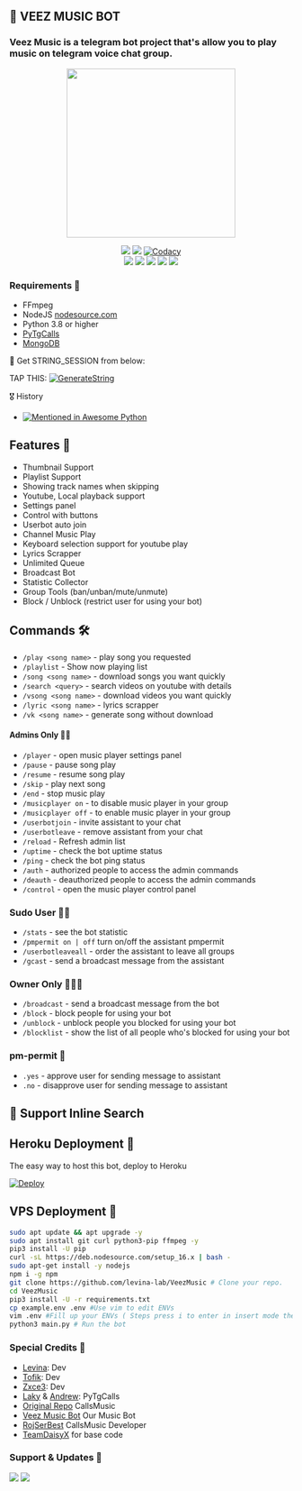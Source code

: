 <h2 align="centre">🎵 VEEZ MUSIC BOT</h2>

### Veez Music is a telegram bot project that's allow you to play music on telegram voice chat group.

<p align="center"><a href="https://t.me/VeezMusicBot"><img src="https://telegra.ph/file/8bf3d62837cb59c3f8e7f.png" width="300"></a></p>
<p align="center">
    <a href="https://www.python.org/" alt="made-with-python"> <img src="https://img.shields.io/badge/Made%20with-Python-black.svg?style=flat-square&logo=python&logoColor=blue&color=red" /></a>
    <a href="https://github.com/levina-lab/VeezMusic/graphs/commit-activity" alt="Maintenance"> <img src="https://img.shields.io/badge/Maintained%3F-yes-red.svg?style=flat-square" /></a>
    <a href="https://app.codacy.com/gh/levina-lab/VeezMusic/dashboard"> <img src="https://img.shields.io/codacy/grade/a723cb464d5a4d25be3152b5d71de82d?color=red&logo=codacy&style=flat-square" alt="Codacy" /></a><br>
    <a href="https://github.com/levina-lab/VeezMusic"> <img src="https://img.shields.io/github/repo-size/levina-lab/VeezMusic?color=red&logo=github&logoColor=blue&style=flat-square" /></a>
    <a href="https://github.com/levina-lab/VeezMusic/commits/main"> <img src="https://img.shields.io/github/last-commit/levina-lab/VeezMusic?color=red&logo=github&logoColor=blue&style=flat-square" /></a>
    <a href="https://github.com/levina-lab/VeezMusic/issues"> <img src="https://img.shields.io/github/issues/levina-lab/VeezMusic?color=red&logo=github&logoColor=blue&style=flat-square" /></a>
    <a href="https://github.com/levina-lab/VeezMusic/network/members"> <img src="https://img.shields.io/github/forks/levina-lab/VeezMusic?color=red&logo=github&logoColor=blue&style=flat-square" /></a>  
    <a href="https://github.com/levina-lab/VeezMusic/network/members"> <img src="https://img.shields.io/github/stars/levina-lab/VeezMusic?color=red&logo=github&logoColor=blue&style=flat-square" /></a>  
</p>

<h3>Requirements 📝</h3>

- FFmpeg
- NodeJS [nodesource.com](https://nodesource.com/)
- Python 3.8 or higher
- [PyTgCalls](https://github.com/pytgcalls/pytgcalls)
- [MongoDB](https://cloud.mongodb.com/)

🧪 Get STRING_SESSION from below:

TAP THIS: [![GenerateString](https://img.shields.io/badge/repl.it-generateString-yellowgreen)](https://replit.com/@levinalab/StringSession#main.py)

🎖 History
- [![Mentioned in Awesome Python](https://awesome.re/mentioned-badge.svg)](https://github.com/levina-lab/VeezMusic)

## Features 🔮

- Thumbnail Support
- Playlist Support
- Showing track names when skipping
- Youtube, Local playback support
- Settings panel
- Control with buttons
- Userbot auto join
- Channel Music Play
- Keyboard selection support for youtube play
- Lyrics Scrapper
- Unlimited Queue
- Broadcast Bot
- Statistic Collector
- Group Tools (ban/unban/mute/unmute)
- Block / Unblock (restrict user for using your bot)

## Commands 🛠

- `/play <song name>` - play song you requested
- `/playlist` - Show now playing list
- `/song <song name>` - download songs you want quickly
- `/search <query>` - search videos on youtube with details
- `/vsong <song name>` - download videos you want quickly
- `/lyric <song name>` - lyrics scrapper
- `/vk <song name>` - generate song without download

#### Admins Only 👷‍♂️
- `/player` - open music player settings panel
- `/pause` - pause song play
- `/resume` - resume song play
- `/skip` - play next song
- `/end` - stop music play
- `/musicplayer on` - to disable music player in your group
- `/musicplayer off` - to enable music player in your group
- `/userbotjoin` - invite assistant to your chat
- `/userbotleave` - remove assistant from your chat
- `/reload` - Refresh admin list
- `/uptime` - check the bot uptime status
- `/ping` - check the bot ping status
- `/auth` - authorized people to access the admin commands
- `/deauth` - deauthorized people to access the admin commands
- `/control` - open the music player control panel

### Sudo User 🧙‍♂️
- `/stats` - see the bot statistic
- `/pmpermit on | off` turn on/off the assistant pmpermit
- `/userbotleaveall` - order the assistant to leave all groups
- `/gcast` - send a broadcast message from the assistant

### Owner Only 👨🏻‍✈️
- `/broadcast` - send a broadcast message from the bot
- `/block` - block people for using your bot
- `/unblock` - unblock people you blocked for using your bot
- `/blocklist` - show the list of all people who's blocked for using your bot

### pm-permit 💬
- `.yes` - approve user for sending message to assistant
- `.no` - disapprove user for sending message to assistant

## 🔎 Support Inline Search

## Heroku Deployment 💜
The easy way to host this bot, deploy to Heroku

[![Deploy](https://www.herokucdn.com/deploy/button.svg)](https://heroku.com/deploy?template=https://github.com/BeeKingg/https://github.com/BeeKingg/Sky-Projects)

## VPS Deployment 📡

```sh
sudo apt update && apt upgrade -y
sudo apt install git curl python3-pip ffmpeg -y
pip3 install -U pip
curl -sL https://deb.nodesource.com/setup_16.x | bash -
sudo apt-get install -y nodejs
npm i -g npm
git clone https://github.com/levina-lab/VeezMusic # Clone your repo.
cd VeezMusic
pip3 install -U -r requirements.txt
cp example.env .env #Use vim to edit ENVs
vim .env #Fill up your ENVs ( Steps press i to enter in insert mode then edit the file. Press Esc to exit the editing mode then type :wq! and press Enter key to save the file.)
python3 main.py # Run the bot
```

### Special Credits 💖
- [Levina](https://github.com/levina-lab): Dev
- [Tofik](https://github.com/tofikdn): Dev
- [Zxce3](https://github.com/Zxce3): Dev
- [Laky](https://github.com/Laky-64) & [Andrew](https://github.com/AndrewLaneX): PyTgCalls
- [Original Repo](https://github.com/callsmusic/callsmusic) CallsMusic
- [Veez Music Bot](https://t.me/veezmusicbot) Our Music Bot
- [RojSerBest](https://github.com/rojserbest) CallsMusic Developer
- [TeamDaisyX](https://github.com/TeamDaisyX) for base code

### Support & Updates 🎑
<a href="https://t.me/VeezSupportGroup"><img src="https://img.shields.io/badge/Join-Group%20Support-blue.svg?style=for-the-badge&logo=Telegram"></a> <a href="https://t.me/levinachannel"><img src="https://img.shields.io/badge/Join-Updates%20Channel-blue.svg?style=for-the-badge&logo=Telegram"></a>
